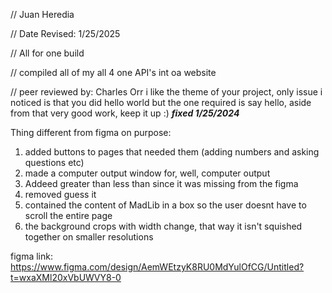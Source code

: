 // Juan Heredia 

 // Date Revised: 1/25/2025 

 // All for one build

 // compiled all of my all 4 one API's int oa website

// peer reviewed by: Charles Orr
 i like the theme of your project, only issue i noticed is that you did hello world but the one required is say hello, aside from that very good work, keep it up :)
 ***fixed 1/25/2024***





Thing different from figma on purpose:
1. added buttons to pages that needed them (adding numbers and asking questions etc)
2. made a computer output window for, well, computer output
3. Addeed greater than less than since it was missing from the figma
4. removed guess it  
5. contained the content of MadLib in a box so the user doesnt have to scroll the entire page
6. the background crops with width change, that way it isn't squished together on smaller resolutions

figma link: https://www.figma.com/design/AemWEtzyK8RU0MdYulOfCG/Untitled?t=wxaXMl20xVbUWVY8-0
